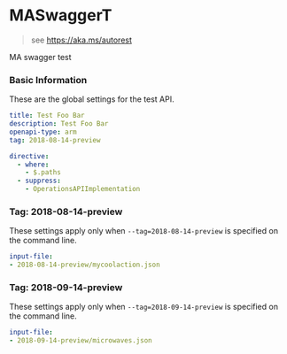 # MASwaggerT

> see https://aka.ms/autorest

MA swagger test

### Basic Information
These are the global settings for the test API.

``` yaml
title: Test Foo Bar
description: Test Foo Bar
openapi-type: arm
tag: 2018-08-14-preview

directive:
  - where:
    - $.paths
  - suppress:
    - OperationsAPIImplementation

```

### Tag: 2018-08-14-preview

These settings apply only when `--tag=2018-08-14-preview` is specified on the command line.

``` yaml $(tag) == '2018-08-14-preview'
input-file:
- 2018-08-14-preview/mycoolaction.json
```
### Tag: 2018-09-14-preview

These settings apply only when `--tag=2018-09-14-preview` is specified on the command line.

``` yaml $(tag) == '2018-09-14-preview'
input-file:
- 2018-09-14-preview/microwaves.json
```
